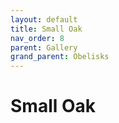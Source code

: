 ```yaml
---
layout: default
title: Small Oak
nav_order: 8
parent: Gallery
grand_parent: Obelisks
---
```


# Small Oak

